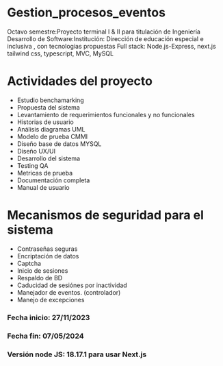 # Gestion_procesos_eventos
Octavo semestre:Proyecto terminal  I & II para titulación de Ingeniería Desarrollo de Software:Institución: Dirección de educación especial e inclusiva , con tecnologias propuestas Full stack: Node.js-Express, next.js tailwind css, typescript, MVC, MySQL

# Actividades del proyecto
* Estudio benchamarking
* Propuesta del sistema
* Levantamiento de requerimientos funcionales y no funcionales
* Historias de usuario
* Análisis diagramas UML
* Modelo de prueba CMMI
* Diseño base de datos MYSQL
* Diseño UX/UI
* Desarrollo del sistema
* Testing QA
* Metricas de prueba
* Documentación completa
* Manual de usuario
# Mecanismos de seguridad para el sistema
* Contraseñas seguras
* Encriptación de datos
* Captcha
* Inicio de sesiones
* Respaldo de BD
* Caducidad de sesiónes por inactividad
* Manejador de eventos. (controlador)
* Manejo de excepciones

### Fecha inicio: 27/11/2023
### Fecha fin: 07/05/2024
### Versión node JS: 18.17.1 para usar Next.js
 



